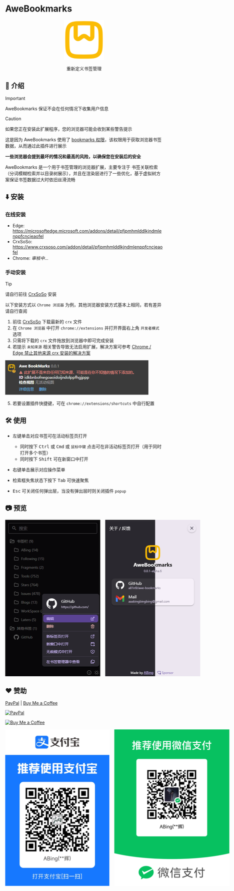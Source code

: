 # AweBookmarks

<p align="center" style="margin-bottom: 0px !important;">
  <img width="128" alt="BewlyBewly icon" src="./assets/logo.png"><br/>
</p>

<p align="center">重新定义书签管理</p>

## 👋 介绍

> [!IMPORTANT]
> AweBookmarks 保证不会在任何情况下收集用户信息

> [!CAUTION]
> 如果您正在安装此扩展程序，您的浏览器可能会收到某些警告提示
>
> 这是因为 AweBookmarks 使用了 [bookmarks 权限](https://developer.chrome.com/docs/extensions/reference/api/bookmarks)，该权限用于获取浏览器书签数据，从而通过此插件进行展示
>
> **一些浏览器会提到最坏的情况和最高的风险，以确保您在安装后的安全**

AweBookmarks 是一个用于书签管理的浏览器扩展，主要专注于 书签关联检索（分词模糊检索并以目录树展示），并且在渲染层进行了一些优化，基于虚拟树方案保证书签数据过大时依旧丝滑流畅

## ⬇️ 安装

### 在线安装

- Edge: <https://microsoftedge.microsoft.com/addons/detail/pfjpmhmlddlkjndmlenppfcncjeaofel>
- CrxSoSo: <https://www.crxsoso.com/addon/detail/pfjpmhmlddlkjndmlenppfcncjeaofel>
- Chrome: _审核中..._

### 手动安装

> [!TIP]
> 请自行前往 [CrxSoSo](https://www.crxsoso.com/addon/detail/pfjpmhmlddlkjndmlenppfcncjeaofel) 安装
>
> 以下安装方式以 `Chrome 浏览器` 为例，其他浏览器安装方式基本上相同，若有差异请自行查阅

1. 前往 [CrxSoSo](https://www.crxsoso.com/addon/detail/pfjpmhmlddlkjndmlenppfcncjeaofel) 下载最新的 `crx` 文件
2. 在 `Chrome 浏览器` 中打开 `chrome://extensions` 并打开界面右上角 `开发者模式` 选项
3. 只需将下载的 `crx` 文件拖放到浏览器中即可完成安装
4. 若提示 `未知来源` 相关警告导致无法启用扩展，解决方案可参考 [Chrome / Edge 禁止其他来源 crx 安装的解决方案](https://zhuanlan.zhihu.com/p/1921953956927604422)

![未知来源警告](./assets/preview_install.png)

5. 若要设置插件快捷键，可在 `chrome://extensions/shortcuts` 中自行配置

## 🛠️ 使用

- 左键单击对应书签可在活动标签页打开

  - 同时按下 <kbd>Ctrl</kbd> 或 <kbd>Cmd</kbd> 或 `鼠标中键` 点击可在非活动标签页打开（用于同时打开多个书签）
  - 同时按下 <kbd>Shift</kbd> 可在新窗口中打开

- 右键单击展示对应操作菜单
- 检索框失焦状态下按下 <kbd>Tab</kbd> 可快速聚焦
- <kbd>Esc</kbd> 可关闭任何弹出层，当没有弹出层时则关闭插件 `popup`

## 📷 预览

<p style="display: flex; gap: 1rem">
  <img src="./assets/preview_contextmenu.png" height="500" />
  <img src="./assets/preview_about.png" height="500" />
</p>

## ❤️ 赞助

[PayPal](https://www.paypal.com/paypalme/aaabingbing)
|
[Buy Me a Coffee](https://buymeacoffee.com/aaabingbing)

[![PayPal](https://img.shields.io/badge/PayPal-00457C?style=for-the-badge&logo=paypal&logoColor=white)](https://www.paypal.com/paypalme/aaabingbing)

[![Buy Me a Coffee](https://www.buymeacoffee.com/assets/img/custom_images/yellow_img.png)](https://buymeacoffee.com/aaabingbing)

<p style="display: flex; gap: 1rem">
  <img src="./assets/alipay_collect_qrcode.jpg" height="500" />
  <img src="./assets/wechat_collect_qrcode.png" height="500" />
</p>
